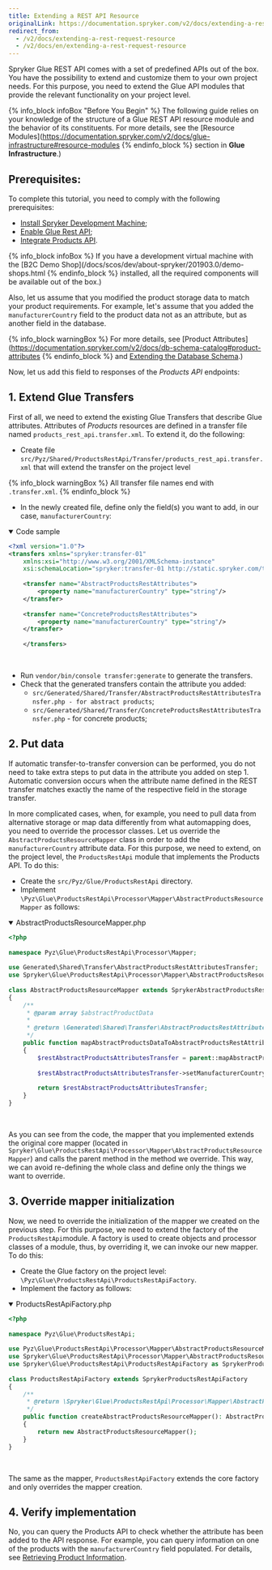 ```yaml
---
title: Extending a REST API Resource
originalLink: https://documentation.spryker.com/v2/docs/extending-a-rest-request-resource
redirect_from:
  - /v2/docs/extending-a-rest-request-resource
  - /v2/docs/en/extending-a-rest-request-resource
---
```


Spryker Glue REST API comes with a set of predefined APIs out of the box. You have the possibility to extend and customize them to your own project needs. For this purpose, you need to extend the Glue API modules that provide the relevant functionality on your project level.

{% info_block infoBox "Before You Begin" %}
The following guide relies on your knowledge of the structure of a Glue REST API resource module and the behavior of its constituents. For more details, see the [Resource Modules](https://documentation.spryker.com/v2/docs/glue-infrastructure#resource-modules
{% endinfo_block %} section in **Glue Infrastructure**.)

## Prerequisites:
To complete this tutorial, you need to comply with the following prerequisites:

* [Install Spryker Development Machine](/docs/scos/dev/features/201903.0/sdk/development-virtual-machine-docker-containers-and-console.html); 
* [Enable Glue Rest API](/docs/scos/dev/migration-and-integration/201903.0/feature-integration-guides/glue-api/glue-api-installation-and-configuration.html); 
* [Integrate Products API](/docs/scos/dev/migration-and-integration/201903.0/feature-integration-guides/glue-api/product-api-feature-integration.html).

{% info_block infoBox %}
If you have a development virtual machine with the [B2C Demo Shop](/docs/scos/dev/about-spryker/201903.0/demo-shops.html
{% endinfo_block %} installed, all the required components will be available out of the box.)

Also, let us assume that you modified the product storage data to match your product requirements. For example, let's assume that you added the `manufacturerCountry` field to the product data not as an attribute, but as another field in the database.

{% info_block warningBox %}
For more details, see [Product Attributes](https://documentation.spryker.com/v2/docs/db-schema-catalog#product-attributes
{% endinfo_block %} and [Extending the Database Schema](/docs/scos/dev/developer-guides/201903.0/development-guide/back-end/data-manipulation/data-ingestion/structural-preparations/extending-the-database-schema.html).)

Now, let us add this field to responses of the _Products API_ endpoints:

## 1. Extend Glue Transfers
First of all, we need to extend the existing Glue Transfers that describe Glue attributes. Attributes of _Products_ resources are defined in a transfer file named `products_rest_api.transfer.xml`. To extend it, do the following:

* Create file `src/Pyz/Shared/ProductsRestApi/Transfer/products_rest_api.transfer.xml` that will extend the transfer on the project level

{% info_block warningBox %}
All transfer file names end with `.transfer.xml`.
{% endinfo_block %}

* In the newly created file, define only the field(s) you want to add, in our case, `manufacturerCountry`:

<details open>
<summary>Code sample</summary>
    
```xml
<?xml version="1.0"?>
<transfers xmlns="spryker:transfer-01"
    xmlns:xsi="http://www.w3.org/2001/XMLSchema-instance"
    xsi:schemaLocation="spryker:transfer-01 http://static.spryker.com/transfer-01.xsd">
 
    <transfer name="AbstractProductsRestAttributes">
        <property name="manufacturerCountry" type="string"/>
    </transfer>
 
    <transfer name="ConcreteProductsRestAttributes">
        <property name="manufacturerCountry" type="string"/>
    </transfer>
 
    </transfers>
```
    
</br>
</details>

* Run `vendor/bin/console transfer:generate` to generate the transfers.
* Check that the generated transfers contain the attribute you added:
    * `src/Generated/Shared/Transfer/AbstractProductsRestAttributesTransfer.php - for abstract products`;
    * `src/Generated/Shared/Transfer/ConcreteProductsRestAttributesTransfer.php` - for concrete products;

## 2. Put data
If automatic transfer-to-transfer conversion can be performed, you do not need to take extra steps to put data in the attribute you added on step 1. Automatic conversion occurs when the attribute name defined in the REST transfer matches exactly the name of the respective field in the storage transfer.

In more complicated cases, when, for example, you need to pull data from alternative storage or map data differently from what automapping does, you need to override the processor classes. Let us override the `AbstractProductsResourceMapper` class in order to add the `manufacturerCountry` attribute data. For this purpose, we need to extend, on the project level, the `ProductsRestApi` module that implements the Products API. To do this:

* Create the `src/Pyz/Glue/ProductsRestApi` directory.
* Implement `\Pyz\Glue\ProductsRestApi\Processor\Mapper\AbstractProductsResourceMapper` as follows:

<details open>
<summary>AbstractProductsResourceMapper.php</summary>
    
```php
<?php
 
namespace Pyz\Glue\ProductsRestApi\Processor\Mapper;
 
use Generated\Shared\Transfer\AbstractProductsRestAttributesTransfer;
use Spryker\Glue\ProductsRestApi\Processor\Mapper\AbstractProductsResourceMapper as SprykerAbstractProductsResourceMapper;
 
class AbstractProductsResourceMapper extends SprykerAbstractProductsResourceMapper
{
    /**
     * @param array $abstractProductData
     *
     * @return \Generated\Shared\Transfer\AbstractProductsRestAttributesTransfer
     */
    public function mapAbstractProductsDataToAbstractProductsRestAttributes(array $abstractProductData): AbstractProductsRestAttributesTransfer
    {
        $restAbstractProductsAttributesTransfer = parent::mapAbstractProductsDataToAbstractProductsRestAttributes($abstractProductData);
 
        $restAbstractProductsAttributesTransfer->setManufacturerCountry('Portugal');
 
        return $restAbstractProductsAttributesTransfer;
    }
}
```

</br>
</details>

As you can see from the code, the mapper that you implemented extends the original core mapper (located in `Spryker\Glue\ProductsRestApi\Processor\Mapper\AbstractProductsResourceMapper`) and calls the parent method in the method we override. This way, we can avoid re-defining the whole class and define only the things we want to override.

## 3. Override mapper initialization
Now, we need to override the initialization of the mapper we created on the previous step. For this purpose, we need to extend the factory of the `ProductsRestApi`module. A factory is used to create objects and processor classes of a module, thus, by overriding it, we can invoke our new mapper. To do this:

* Create the Glue factory on the project level: `\Pyz\Glue\ProductsRestApi\ProductsRestApiFactory`.
* Implement the factory as follows:

<details open>
<summary>ProductsRestApiFactory.php</summary>

```php
<?php
 
namespace Pyz\Glue\ProductsRestApi;
 
use Pyz\Glue\ProductsRestApi\Processor\Mapper\AbstractProductsResourceMapper;
use Spryker\Glue\ProductsRestApi\Processor\Mapper\AbstractProductsResourceMapperInterface;
use Spryker\Glue\ProductsRestApi\ProductsRestApiFactory as SprykerProductsRestApiFactory;
 
class ProductsRestApiFactory extends SprykerProductsRestApiFactory
{
    /**
     * @return \Spryker\Glue\ProductsRestApi\Processor\Mapper\AbstractProductsResourceMapperInterface
     */
    public function createAbstractProductsResourceMapper(): AbstractProductsResourceMapperInterface
    {
        return new AbstractProductsResourceMapper();
    }
}
```

</br>
</details>

The same as the mapper, `ProductsRestApiFactory` extends the core factory and only overrides the mapper creation.

## 4. Verify implementation
No, you can query the Products API to check whether the attribute has been added to the API response. For example, you can query information on one of the products with the `manufacturerCountry` field populated. For details, see [Retrieving Product Information](/docs/scos/dev/glue-api/201903.0/glue-api-storefront-guides/managing-products/retrieving-product-information.html).
